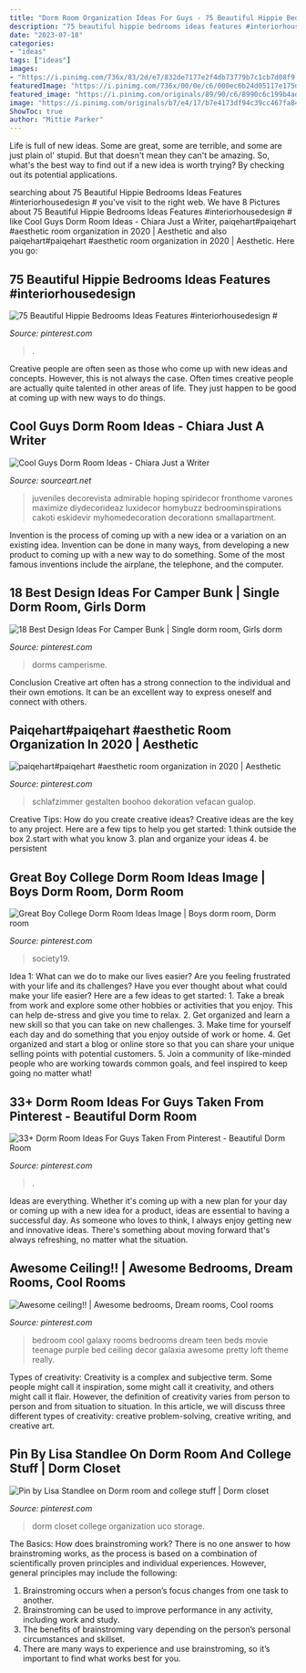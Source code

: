 ```yaml
---
title: "Dorm Room Organization Ideas For Guys - 75 Beautiful Hippie Bedrooms Ideas Features #interiorhousedesign #"
description: "75 beautiful hippie bedrooms ideas features #interiorhousedesign #"
date: "2023-07-18"
categories:
- "ideas"
tags: ["ideas"]
images:
- "https://i.pinimg.com/736x/83/2d/e7/832de7177e2f4db73779b7c1cb7d08f9.jpg"
featuredImage: "https://i.pinimg.com/736x/00/0e/c6/000ec6b24d05117e175d09b40905e954.jpg"
featured_image: "https://i.pinimg.com/originals/89/90/c6/8990c6c199b4ad39a404baa472b54e20.jpg"
image: "https://i.pinimg.com/originals/b7/e4/17/b7e4173df94c39cc467fa84c0ebf7afd.jpg"
ShowToc: true
author: "Mittie Parker"
---
```



Life is full of new ideas. Some are great, some are terrible, and some are just plain ol' stupid. But that doesn't mean they can't be amazing. So, what's the best way to find out if a new idea is worth trying? By checking out its potential applications.

	

		
searching about 75 Beautiful Hippie Bedrooms Ideas Features #interiorhousedesign # you've visit to the right web. We have 8 Pictures about 75 Beautiful Hippie Bedrooms Ideas Features #interiorhousedesign # like Cool Guys Dorm Room Ideas - Chiara Just a Writer, paiqehart#paiqehart #aesthetic room organization in 2020 | Aesthetic and also paiqehart#paiqehart #aesthetic room organization in 2020 | Aesthetic. Here you go:
		
    
## 75 Beautiful Hippie Bedrooms Ideas Features #interiorhousedesign #

<img loading=lazy src="https://i.pinimg.com/736x/00/0e/c6/000ec6b24d05117e175d09b40905e954.jpg" onerror="this.onerror=null;this.src='https://tse1.mm.bing.net/th?id=OIP.QhGA5UlOLN0YvO8y6D3VfQHaJ3&amp;pid=15.1';" alt="75 Beautiful Hippie Bedrooms Ideas Features #interiorhousedesign #">

_Source: pinterest.com_

>. 

	

Creative people are often seen as those who come up with new ideas and concepts. However, this is not always the case. Often times creative people are actually quite talented in other areas of life. They just happen to be good at coming up with new ways to do things.

    
## Cool Guys Dorm Room Ideas - Chiara Just A Writer

<img loading=lazy src="https://i.pinimg.com/originals/b7/e4/17/b7e4173df94c39cc467fa84c0ebf7afd.jpg" onerror="this.onerror=null;this.src='https://tse3.mm.bing.net/th?id=OIP.hy28AQ99efQF_v7htXVqdQHaJ4&amp;pid=15.1';" alt="Cool Guys Dorm Room Ideas - Chiara Just a Writer">

_Source: sourceart.net_

>juveniles decorevista admirable hoping spiridecor fronthome varones maximize diydecorideaz luxidecor homybuzz bedroominspirations cakoti eskidevir myhomedecoration decorationn smallapartment. 

	

Invention is the process of coming up with a new idea or a variation on an existing idea. Invention can be done in many ways, from developing a new product to coming up with a new way to do something. Some of the most famous inventions include the airplane, the telephone, and the computer.

    
## 18 Best Design Ideas For Camper Bunk | Single Dorm Room, Girls Dorm

<img loading=lazy src="https://i.pinimg.com/originals/89/90/c6/8990c6c199b4ad39a404baa472b54e20.jpg" onerror="this.onerror=null;this.src='https://tse1.mm.bing.net/th?id=OIP.aOz4VjuyUdu91Grb2mBCtwHaJ4&amp;pid=15.1';" alt="18 Best Design Ideas For Camper Bunk | Single dorm room, Girls dorm">

_Source: pinterest.com_

>dorms camperisme. 

	

Conclusion
Creative art often has a strong connection to the individual and their own emotions. It can be an excellent way to express oneself and connect with others.

    
## Paiqehart#paiqehart #aesthetic Room Organization In 2020 | Aesthetic

<img loading=lazy src="https://i.pinimg.com/736x/d0/9c/54/d09c54522c77e957a124c17e976609f4.jpg" onerror="this.onerror=null;this.src='https://tse2.mm.bing.net/th?id=OIP.93i_s68xTm9VY0_otTWfsAHaJ3&amp;pid=15.1';" alt="paiqehart#paiqehart #aesthetic room organization in 2020 | Aesthetic">

_Source: pinterest.com_

>schlafzimmer gestalten boohoo dekoration vefacan gualop. 

	

Creative Tips: How do you create creative ideas?
Creative ideas are the key to any project. Here are a few tips to help you get started: 
1.think outside the box 
2.start with what you know 
3. plan and organize your ideas 
4. be persistent 

    
## Great Boy College Dorm Room Ideas Image | Boys Dorm Room, Dorm Room

<img loading=lazy src="https://i.pinimg.com/736x/65/e8/8d/65e88d59b735374b92e885207adc8fdd.jpg" onerror="this.onerror=null;this.src='https://tse2.mm.bing.net/th?id=OIP.ls_C-8QQS1S4Nr_OWDdxJgHaLH&amp;pid=15.1';" alt="Great Boy College Dorm Room Ideas Image | Boys dorm room, Dorm room">

_Source: pinterest.com_

>society19. 

	

Idea 1: What can we do to make our lives easier?
Are you feeling frustrated with your life and its challenges? Have you ever thought about what could make your life easier? Here are a few ideas to get started: 1. Take a break from work and explore some other hobbies or activities that you enjoy. This can help de-stress and give you time to relax. 2. Get organized and learn a new skill so that you can take on new challenges. 3. Make time for yourself each day and do something that you enjoy outside of work or home. 4. Get organized and start a blog or online store so that you can share your unique selling points with potential customers. 5. Join a community of like-minded people who are working towards common goals, and feel inspired to keep going no matter what! 
    
## 33+ Dorm Room Ideas For Guys Taken From Pinterest - Beautiful Dorm Room

<img loading=lazy src="https://i.pinimg.com/736x/83/2d/e7/832de7177e2f4db73779b7c1cb7d08f9.jpg" onerror="this.onerror=null;this.src='https://tse2.mm.bing.net/th?id=OIP.SCnOOm-pxPAzLlWej-2N8wHaMV&amp;pid=15.1';" alt="33+ Dorm Room Ideas For Guys Taken From Pinterest - Beautiful Dorm Room">

_Source: pinterest.com_

>. 

	

Ideas are everything. Whether it's coming up with a new plan for your day or coming up with a new idea for a product, ideas are essential to having a successful day. As someone who loves to think, I always enjoy getting new and innovative ideas. There's something about moving forward that's always refreshing, no matter what the situation.

    
## Awesome Ceiling!! | Awesome Bedrooms, Dream Rooms, Cool Rooms

<img loading=lazy src="https://i.pinimg.com/736x/8f/00/c8/8f00c86edb3a1e2682b70cf4ba855990--bed-room-bedroom-bed.jpg" onerror="this.onerror=null;this.src='https://tse1.mm.bing.net/th?id=OIP.3ghWC9gQUMnb85-L1cI2-gHaLH&amp;pid=15.1';" alt="Awesome ceiling!! | Awesome bedrooms, Dream rooms, Cool rooms">

_Source: pinterest.com_

>bedroom cool galaxy rooms bedrooms dream teen beds movie teenage purple bed ceiling decor galaxia awesome pretty loft theme really. 

	

Types of creativity:
Creativity is a complex and subjective term. Some people might call it inspiration, some might call it creativity, and others might call it flair. However, the definition of creativity varies from person to person and from situation to situation. In this article, we will discuss three different types of creativity: creative problem-solving, creative writing, and creative art.

    
## Pin By Lisa Standlee On Dorm Room And College Stuff | Dorm Closet

<img loading=lazy src="https://i.pinimg.com/736x/11/f2/10/11f210d04df84cc40921071504cedd57--college-dorm-closet-usc-college.jpg" onerror="this.onerror=null;this.src='https://tse1.mm.bing.net/th?id=OIP.bE3k96Nh-689AzGMPxnVuQHaJ3&amp;pid=15.1';" alt="Pin by Lisa Standlee on Dorm room and college stuff | Dorm closet">

_Source: pinterest.com_

>dorm closet college organization uco storage. 

	

The Basics: How does brainstroming work?
There is no one answer to how brainstroming works, as the process is based on a combination of scientifically proven principles and individual experiences. However, general principles may include the following:
1. Brainstroming occurs when a person’s focus changes from one task to another.
2. Brainstroming can be used to improve performance in any activity, including work and study.
3. The benefits of brainstroming vary depending on the person’s personal circumstances and skillset.
4. There are many ways to experience and use brainstroming, so it’s important to find what works best for you.

